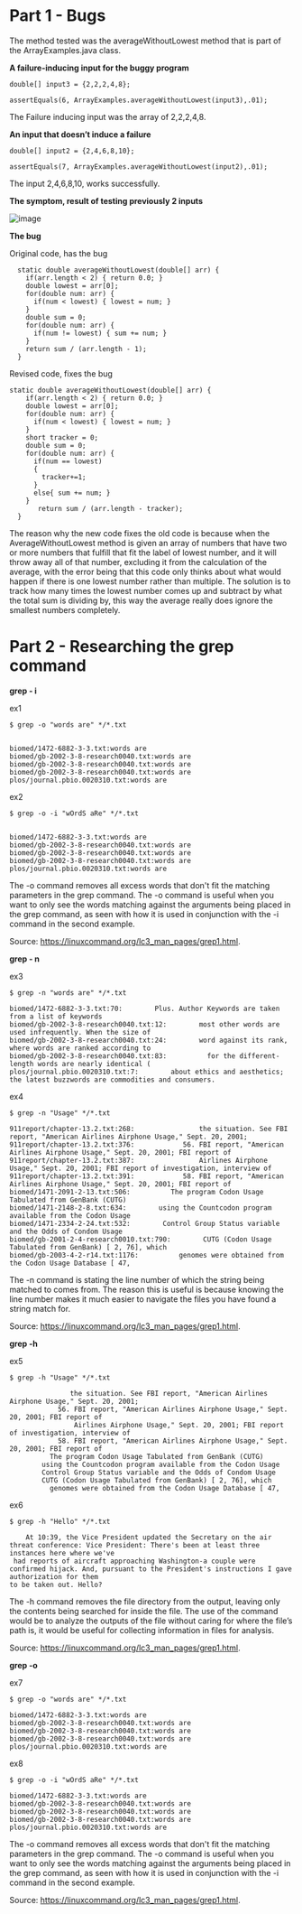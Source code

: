 # Part 1 - Bugs

The method tested was the averageWithoutLowest method that is part of the ArrayExamples.java class.

**A failure-inducing input for the buggy program**
```
double[] input3 = {2,2,2,4,8};

assertEquals(6, ArrayExamples.averageWithoutLowest(input3),.01);
```
The Failure inducing input was the array of 2,2,2,4,8.


**An input that doesn’t induce a failure**

```
double[] input2 = {2,4,6,8,10};

assertEquals(7, ArrayExamples.averageWithoutLowest(input2),.01);
```
The input 2,4,6,8,10, works successfully.


**The symptom, result of testing previously 2 inputs**

![image](https://github.com/HaRa909/cse15l-lab-reports/assets/146860413/c6886785-9ab4-4fd9-acb4-ecae36340740)

**The bug**

Original code, has the bug
```
  static double averageWithoutLowest(double[] arr) {
    if(arr.length < 2) { return 0.0; }
    double lowest = arr[0];
    for(double num: arr) {
      if(num < lowest) { lowest = num; }
    }
    double sum = 0;
    for(double num: arr) {
      if(num != lowest) { sum += num; }
    }
    return sum / (arr.length - 1);
  }
```

Revised code, fixes the bug

```
static double averageWithoutLowest(double[] arr) {
    if(arr.length < 2) { return 0.0; }
    double lowest = arr[0];
    for(double num: arr) {
      if(num < lowest) { lowest = num; }
    }
    short tracker = 0;
    double sum = 0;
    for(double num: arr) {
      if(num == lowest)
      {
        tracker+=1;
      }
      else{ sum += num; }
    }
       return sum / (arr.length - tracker);
  }
```

The reason why the new code fixes the old code is because when the AverageWithoutLowest method is given an array of numbers that have two or more numbers that fulfill that fit the label of lowest number, and it will throw away all of that number, excluding it from the calculation of the average, with the error being that this code only thinks about what would happen if there is one lowest number rather than multiple. The solution is to track how many times the lowest number comes up and subtract by what the total sum is dividing by, this way the average really does ignore the smallest numbers completely.




# Part 2 - Researching the grep command

**grep - i**

ex1
```
$ grep -o "words are" */*.txt


biomed/1472-6882-3-3.txt:words are
biomed/gb-2002-3-8-research0040.txt:words are
biomed/gb-2002-3-8-research0040.txt:words are
biomed/gb-2002-3-8-research0040.txt:words are
plos/journal.pbio.0020310.txt:words are
```
ex2
```
$ grep -o -i "wOrdS aRe" */*.txt


biomed/1472-6882-3-3.txt:words are
biomed/gb-2002-3-8-research0040.txt:words are
biomed/gb-2002-3-8-research0040.txt:words are
biomed/gb-2002-3-8-research0040.txt:words are
plos/journal.pbio.0020310.txt:words are
```



The -o command removes all excess words that don't fit the matching parameters in the grep command. The -o command is useful when you want to only see the words matching against the arguments being placed in the grep command, as seen with how it is used in conjunction with the -i command in the second example.


Source: https://linuxcommand.org/lc3_man_pages/grep1.html.


**grep - n**

ex3
```
$ grep -n "words are" */*.txt

biomed/1472-6882-3-3.txt:70:        Plus. Author Keywords are taken from a list of keywords
biomed/gb-2002-3-8-research0040.txt:12:        most other words are used infrequently. When the size of
biomed/gb-2002-3-8-research0040.txt:24:        word against its rank, where words are ranked according to
biomed/gb-2002-3-8-research0040.txt:83:          for the different-length words are nearly identical (
plos/journal.pbio.0020310.txt:7:        about ethics and aesthetics; the latest buzzwords are commodities and consumers.
```
ex4
<font size= “.05”>
```
$ grep -n "Usage" */*.txt

911report/chapter-13.2.txt:268:                the situation. See FBI report, "American Airlines Airphone Usage," Sept. 20, 2001;
911report/chapter-13.2.txt:376:            56. FBI report, "American Airlines Airphone Usage," Sept. 20, 2001; FBI report of
911report/chapter-13.2.txt:387:                Airlines Airphone Usage," Sept. 20, 2001; FBI report of investigation, interview of
911report/chapter-13.2.txt:391:            58. FBI report, "American Airlines Airphone Usage," Sept. 20, 2001; FBI report of
biomed/1471-2091-2-13.txt:506:          The program Codon Usage Tabulated from GenBank (CUTG)
biomed/1471-2148-2-8.txt:634:        using the Countcodon program available from the Codon Usage
biomed/1471-2334-2-24.txt:532:        Control Group Status variable and the Odds of Condom Usage
biomed/gb-2001-2-4-research0010.txt:790:        CUTG (Codon Usage Tabulated from GenBank) [ 2, 76], which
biomed/gb-2003-4-2-r14.txt:1176:          genomes were obtained from the Codon Usage Database [ 47,
```
</font>

The -n command is stating the line number of which the string being matched to comes from. The reason this is useful is because knowing the line number makes it much easier to navigate the files you have found a string match for.

Source: https://linuxcommand.org/lc3_man_pages/grep1.html.


**grep -h**

ex5
```
$ grep -h "Usage" */*.txt

               the situation. See FBI report, "American Airlines Airphone Usage," Sept. 20, 2001;
            56. FBI report, "American Airlines Airphone Usage," Sept. 20, 2001; FBI report of
                Airlines Airphone Usage," Sept. 20, 2001; FBI report of investigation, interview of
            58. FBI report, "American Airlines Airphone Usage," Sept. 20, 2001; FBI report of
          The program Codon Usage Tabulated from GenBank (CUTG)
        using the Countcodon program available from the Codon Usage
        Control Group Status variable and the Odds of Condom Usage
        CUTG (Codon Usage Tabulated from GenBank) [ 2, 76], which
          genomes were obtained from the Codon Usage Database [ 47,
```
ex6
```
$ grep -h "Hello" */*.txt

    At 10:39, the Vice President updated the Secretary on the air threat conference: Vice President: There's been at least three instances here where we've
 had reports of aircraft approaching Washington-a couple were confirmed hijack. And, pursuant to the President's instructions I gave authorization for them
to be taken out. Hello?
```

The -h command removes the file directory from the output, leaving only the contents being searched for inside the file. The use of the command would be to analyze the outputs of the file without caring for where the file’s path is, it would be useful for collecting information in files for analysis.

Source: https://linuxcommand.org/lc3_man_pages/grep1.html.


**grep -o**

ex7
```
$ grep -o "words are" */*.txt

biomed/1472-6882-3-3.txt:words are
biomed/gb-2002-3-8-research0040.txt:words are
biomed/gb-2002-3-8-research0040.txt:words are
biomed/gb-2002-3-8-research0040.txt:words are
plos/journal.pbio.0020310.txt:words are
```
ex8
```
$ grep -o -i "wOrdS aRe" */*.txt

biomed/1472-6882-3-3.txt:words are
biomed/gb-2002-3-8-research0040.txt:words are
biomed/gb-2002-3-8-research0040.txt:words are
biomed/gb-2002-3-8-research0040.txt:words are
plos/journal.pbio.0020310.txt:words are
```

The -o command removes all excess words that don't fit the matching parameters in the grep command. The -o command is useful when you want to only see the words matching against the arguments being placed in the grep command, as seen with how it is used in conjunction with the -i command in the second example.


Source: https://linuxcommand.org/lc3_man_pages/grep1.html.


